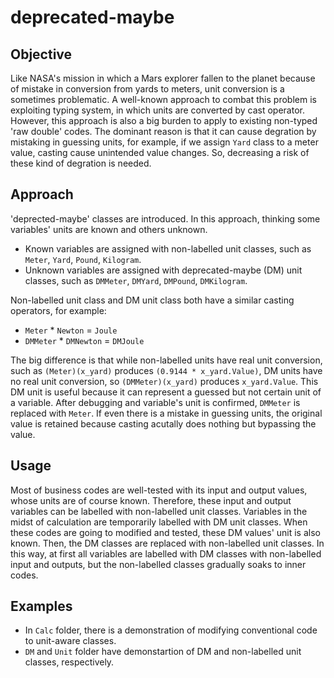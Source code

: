 # deprecated-maybe

## Objective

Like NASA's mission in which a Mars explorer fallen to the planet because of mistake in conversion from yards to meters, unit conversion is a sometimes problematic. 
A well-known approach to combat this problem is exploiting typing system, in which units are converted by cast operator.
However, this approach is also a big burden to apply to existing non-typed 'raw double' codes.
The dominant reason is that it can cause degration by mistaking in guessing units, for example, if we assign `Yard` class to a meter value, casting cause unintended value changes.
So, decreasing a risk of these kind of degration is needed.

## Approach

'deprected-maybe' classes are introduced. In this approach, thinking some variables' units are known and others unknown.

- Known variables are assigned with non-labelled unit classes, such as `Meter`, `Yard`, `Pound`, `Kilogram`.
- Unknown variables are assigned with deprecated-maybe (DM) unit classes, such as `DMMeter`, `DMYard`, `DMPound`, `DMKilogram`.

Non-labelled unit class and DM unit class both have a similar casting operators, for example:

- `Meter` * `Newton` = `Joule`
- `DMMeter` * `DMNewton` = `DMJoule`

The big difference is that while non-labelled units have real unit conversion, such as `(Meter)(x_yard)` produces `(0.9144 * x_yard.Value)`, DM units have no real unit conversion, so `(DMMeter)(x_yard)` produces `x_yard.Value`.
This DM unit is useful because it can represent a guessed but not certain unit of a variable.
After debugging and variable's unit is confirmed, `DMMeter` is replaced with `Meter`.
If even there is a mistake in guessing units, the original value is retained because casting acutally does nothing but bypassing the value.

## Usage

Most of business codes are well-tested with its input and output values, whose units are of course known.
Therefore, these input and output variables can be labelled with non-labelled unit classes.
Variables in the midst of calculation are temporarily labelled with DM unit classes.
When these codes are going to modified and tested, these DM values' unit is also known.
Then, the DM classes are replaced with non-labelled unit classes.
In this way, at first all variables are labelled with DM classes with non-labelled input and outputs, but the non-labelled classes gradually soaks to inner codes.

## Examples

- In `Calc` folder, there is a demonstration of modifying conventional code to unit-aware classes.
- `DM` and `Unit` folder have demonstartion of DM and non-labelled unit classes, respectively.
